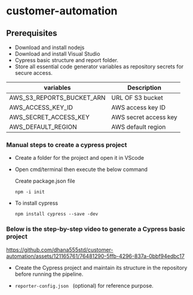 # customer-automation

## Prerequisites
* Download and install nodejs
* Download and install Visual Studio
* Cypress basic structure and report folder.
* Store all essential code generator variables as repository secrets for secure access.


| variables | Description |
| --- | --- |
|AWS_S3_REPORTS_BUCKET_ARN| URL OF S3 bucket|
|AWS_ACCESS_KEY_ID| AWS access key ID|
|AWS_SECRET_ACCESS_KEY| AWS secret access key|
|AWS_DEFAULT_REGION|AWS default region|

### Manual steps to create a cypress project
* Create a folder for the project and open it in VScode
* Open cmd/terminal then execute the below command 
   
   Create package.json file

   ```npm -i init ```

* To install cypress

   ```npm install cypress --save -dev```


### Below is the step-by-step video to generate a Cypress basic project
  


https://github.com/dhana555std/customer-automation/assets/121165761/76481290-5ffb-4296-837a-0bbf94edbc17


* Create the Cypress project and maintain its structure in the repository before running the pipeline.

* ```reporter-config.json ``` 
(optional) for reference purpose.
